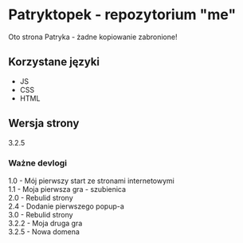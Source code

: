 # Patryktopek - repozytorium "me"
Oto strona Patryka - żadne kopiowanie zabronione!
## Korzystane języki
* JS
* CSS
* HTML
## Wersja strony
3.2.5
### Ważne devlogi
1.0 - Mój pierwszy start ze stronami internetowymi<br>
1.1 - Moja pierwsza gra - szubienica<br>
2.0 - Rebulid strony<br>
2.4 - Dodanie pierwszego popup-a<br>
3.0 - Rebulid strony<br>
3.2.2 - Moja druga gra<br>
3.2.5 - Nowa domena
